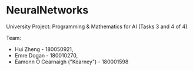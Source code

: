 # NeuralNetworks
University Project: Programming &amp; Mathematics for AI (Tasks 3 and 4 of 4)


Team:

- Hui Zheng - 180050921, 
- Emre Dogan - 180010270, 
- Éamonn Ó Cearnaigh ("Kearney") - 180001598
